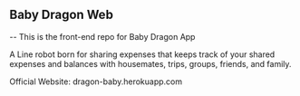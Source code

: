 ## Baby Dragon Web

-- This is the front-end repo for Baby Dragon App

A Line robot born for sharing expenses that keeps track of your shared expenses and balances with housemates, trips, groups, friends, and family.

Official Website: dragon-baby.herokuapp.com


